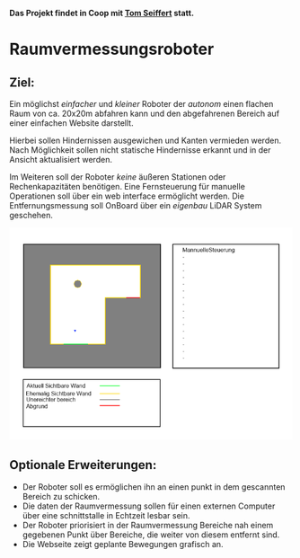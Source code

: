 __Das Projekt findet in Coop mit [Tom Seiffert](https://github.com/Tomsei "Tom Seiffert") statt.__

# Raumvermessungsroboter
## Ziel:

Ein möglichst *einfacher* und *kleiner* Roboter der *autonom* einen flachen Raum von ca. 20x20m abfahren kann und den abgefahrenen Bereich auf einer einfachen Website darstellt.

Hierbei sollen Hindernissen ausgewichen und Kanten vermieden werden.
Nach Möglichkeit sollen nicht statische Hindernisse erkannt und in der Ansicht aktualisiert werden.

Im Weiteren soll der Roboter *keine* äußeren Stationen oder Rechenkapazitäten benötigen. Eine Fernsteuerung für manuelle Operationen soll über ein web interface ermöglicht werden.
Die Entfernungsmessung soll OnBoard über ein *eigenbau* LiDAR System geschehen.
 
 ![Webseiten Bild](https://github.com/Thilos-Projects/Raumvermessungsroboter/blob/e12618839f91f436c202b1045da6ab0bbf9d65b3/Webseiten%20grob%20plan.png?raw=true)
 
## Optionale Erweiterungen:

* Der Roboter soll es ermöglichen ihn an einen punkt in dem gescannten Bereich zu schicken.
* Die daten der Raumvermessung sollen für einen externen Computer über eine schnittstalle in Echtzeit lesbar sein.
* Der Roboter priorisiert in der Raumvermessung Bereiche nah einem gegebenen Punkt über Bereiche, die weiter von diesem entfernt sind.
* Die Webseite zeigt geplante Bewegungen grafisch an.

